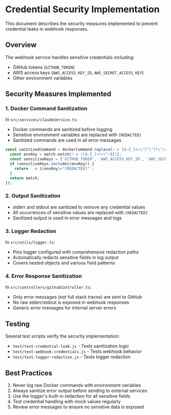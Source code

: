 # Credential Security Implementation

This document describes the security measures implemented to prevent credential leaks in webhook responses.

## Overview

The webhook service handles sensitive credentials including:
- GitHub tokens (`GITHUB_TOKEN`)
- AWS access keys (`AWS_ACCESS_KEY_ID`, `AWS_SECRET_ACCESS_KEY`)
- Other environment variables

## Security Measures Implemented

### 1. Docker Command Sanitization
In `src/services/claudeService.ts`:
- Docker commands are sanitized before logging
- Sensitive environment variables are replaced with `[REDACTED]`
- Sanitized commands are used in all error messages

```javascript
const sanitizedCommand = dockerCommand.replace(/-e [A-Z_]+=\"[^\"]*\"/g, (match) => {
  const envKey = match.match(/-e ([A-Z_]+)=\"/)[1];
  const sensitiveKeys = ['GITHUB_TOKEN', 'AWS_ACCESS_KEY_ID', 'AWS_SECRET_ACCESS_KEY'];
  if (sensitiveKeys.includes(envKey)) {
    return `-e ${envKey}="[REDACTED]"`;
  }
  return match;
});
```

### 2. Output Sanitization
- stderr and stdout are sanitized to remove any credential values
- All occurrences of sensitive values are replaced with `[REDACTED]`
- Sanitized output is used in error messages and logs

### 3. Logger Redaction
In `src/utils/logger.ts`:
- Pino logger configured with comprehensive redaction paths
- Automatically redacts sensitive fields in log output
- Covers nested objects and various field patterns

### 4. Error Response Sanitization
In `src/controllers/githubController.ts`:
- Only error messages (not full stack traces) are sent to GitHub
- No raw stderr/stdout is exposed in webhook responses
- Generic error messages for internal server errors

## Testing

Several test scripts verify the security implementation:
- `test/test-credential-leak.js` - Tests sanitization logic
- `test/test-webhook-credentials.js` - Tests webhook behavior
- `test/test-logger-redaction.js` - Tests logger redaction

## Best Practices

1. Never log raw Docker commands with environment variables
2. Always sanitize error output before sending to external services
3. Use the logger's built-in redaction for all sensitive fields
4. Test credential handling with mock values regularly
5. Review error messages to ensure no sensitive data is exposed